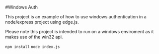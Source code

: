 #Windows Auth

This project is an example of how to use windows authentication in a node/express project using edge.js.

Please note this project is intended to run on a windows enviroment as it makes use of the win32 api.


`npm install`
`node index.js`

